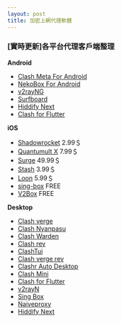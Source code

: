 ```yaml
---
layout: post
title: 加密上網代理軟體
---
```

### [實時更新]各平台代理客戶端整理

**Android**

- [Clash Meta For Android](https://play.google.com/store/apps/details?id=com.github.metacubex.clash.meta&pcampaignid=web_share)
- [NekoBox For Android](https://play.google.com/store/apps/details?id=moe.nb4a&pcampaignid=web_share)
- [v2rayNG](https://play.google.com/store/apps/details?id=com.v2ray.ang&pcampaignid=web_share)
- [Surfboard](https://play.google.com/store/apps/details?id=com.getsurfboard&pcampaignid=web_share)
- [Hiddify Next](https://play.google.com/store/apps/details?id=app.hiddify.com&pcampaignid=web_share)
- [Clash for Flutter](https://github.com/mapleafgo/cff-core/releases/latest)


**iOS**

- [Shadowrocket](https://apps.apple.com/us/app/shadowrocket/id932747118)  2.99＄
- [Quantumult X](https://apps.apple.com/us/app/quantumult-x/id1443988620)  7.99＄
- [Surge](https://apps.apple.com/us/app/surge-5/id1442620678)  49.99＄
- [Stash](https://apps.apple.com/us/app/stash-rule-based-proxy/id1596063349) 3.99＄
- [Loon](https://apps.apple.com/hk/app/loon/id1373567447)  5.99＄
- [sing-box](https://apps.apple.com/us/app/sing-box/id6451272673)  FREE
- [V2Box](https://apps.apple.com/us/app/v2box-v2ray-client/id6446814690)  FREE


**Desktop**

- [Clash verge](https://github.com/zzzgydi/clash-verge/releases/latest)
- [Clash Nyanpasu](https://github.com/keiko233/clash-nyanpasu/releases/latest)
- [Clash Warden](https://github.com/dream7180/ClashWarden/releases/latest)
- [Clash rev](https://github.com/MerlinKodo/clash-rev/releases/latest)
- [ClashTui](https://github.com/JohanChane/clashtui/releases/latest)
- [Clash verge rev](https://github.com/clash-verge-rev/clash-verge-rev/releases/latest)
- [Clashr Auto Desktop](https://github.com/ClashrAuto/Clashr-Auto-Desktop/releases/latest)
- [Clash Mini](https://github.com/MetaCubeX/Clash.Mini/releases/latest)
- [Clash for Flutter](https://github.com/mapleafgo/cff-core/releases/latest)
- [v2rayN](https://github.com/2dust/v2rayN/releases/latest)
- [Sing Box](https://github.com/SagerNet/sing-box/releases/latest)
- [Naiveproxy](https://github.com/klzgrad/naiveproxy/releases/latest)
- [Hiddify Next](https://github.com/hiddify/hiddify-next/releases/latest)


